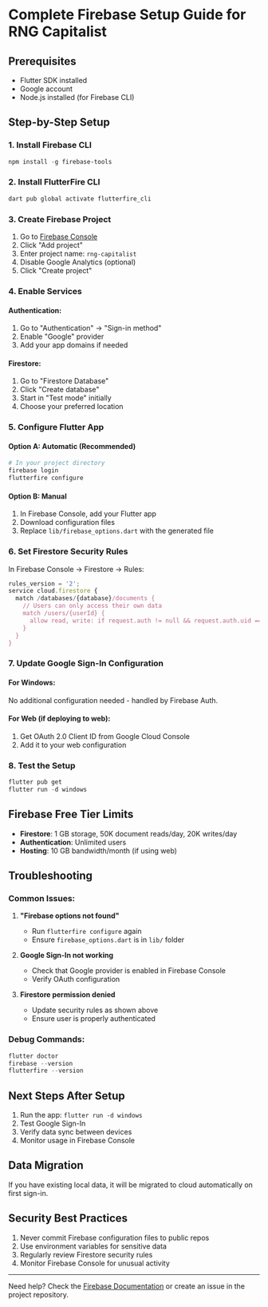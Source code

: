 # Complete Firebase Setup Guide for RNG Capitalist

## Prerequisites
- Flutter SDK installed
- Google account
- Node.js installed (for Firebase CLI)

## Step-by-Step Setup

### 1. Install Firebase CLI
```powershell
npm install -g firebase-tools
```

### 2. Install FlutterFire CLI
```powershell
dart pub global activate flutterfire_cli
```

### 3. Create Firebase Project

1. Go to [Firebase Console](https://console.firebase.google.com/)
2. Click "Add project"
3. Enter project name: `rng-capitalist`
4. Disable Google Analytics (optional)
5. Click "Create project"

### 4. Enable Services

#### Authentication:
1. Go to "Authentication" → "Sign-in method"
2. Enable "Google" provider
3. Add your app domains if needed

#### Firestore:
1. Go to "Firestore Database"
2. Click "Create database"
3. Start in "Test mode" initially
4. Choose your preferred location

### 5. Configure Flutter App

#### Option A: Automatic (Recommended)
```powershell
# In your project directory
firebase login
flutterfire configure
```

#### Option B: Manual
1. In Firebase Console, add your Flutter app
2. Download configuration files
3. Replace `lib/firebase_options.dart` with the generated file

### 6. Set Firestore Security Rules

In Firebase Console → Firestore → Rules:

```javascript
rules_version = '2';
service cloud.firestore {
  match /databases/{database}/documents {
    // Users can only access their own data
    match /users/{userId} {
      allow read, write: if request.auth != null && request.auth.uid == userId;
    }
  }
}
```

### 7. Update Google Sign-In Configuration

#### For Windows:
No additional configuration needed - handled by Firebase Auth.

#### For Web (if deploying to web):
1. Get OAuth 2.0 Client ID from Google Cloud Console
2. Add it to your web configuration

### 8. Test the Setup

```powershell
flutter pub get
flutter run -d windows
```

## Firebase Free Tier Limits
- **Firestore**: 1 GB storage, 50K document reads/day, 20K writes/day
- **Authentication**: Unlimited users
- **Hosting**: 10 GB bandwidth/month (if using web)

## Troubleshooting

### Common Issues:

1. **"Firebase options not found"**
   - Run `flutterfire configure` again
   - Ensure `firebase_options.dart` is in `lib/` folder

2. **Google Sign-In not working**
   - Check that Google provider is enabled in Firebase Console
   - Verify OAuth configuration

3. **Firestore permission denied**
   - Update security rules as shown above
   - Ensure user is properly authenticated

### Debug Commands:
```powershell
flutter doctor
firebase --version
flutterfire --version
```

## Next Steps After Setup

1. Run the app: `flutter run -d windows`
2. Test Google Sign-In
3. Verify data sync between devices
4. Monitor usage in Firebase Console

## Data Migration

If you have existing local data, it will be migrated to cloud automatically on first sign-in.

## Security Best Practices

1. Never commit Firebase configuration files to public repos
2. Use environment variables for sensitive data
3. Regularly review Firestore security rules
4. Monitor Firebase Console for unusual activity

---

Need help? Check the [Firebase Documentation](https://firebase.google.com/docs) or create an issue in the project repository.
